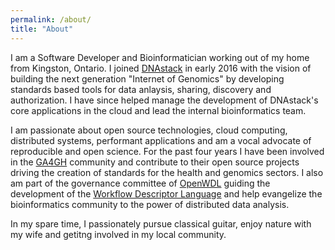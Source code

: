 ```yaml
---
permalink: /about/
title: "About"
---
```


I am a Software Developer and Bioinformatician working out of my home from Kingston, Ontario. I joined [DNAstack](https://dnastack.com)
in early 2016 with the vision of building the next generation "Internet of Genomics" by developing standards based tools for data anlaysis, sharing, discovery and authorization. 
I have since helped manage the development of DNAstack's core applications in the cloud and lead the internal bioinformatics team.

I am passionate about open source technologies, cloud computing, distributed systems, performant applications and am a vocal advocate of reproducible and open science. 
For the past four years I have been involved in the [GA4GH](https://ga4gh.org) community and contribute to their open source projects driving the creation of 
standards for the health and genomics sectors. I also am part of the governance committee of [OpenWDL](http://openwdl.org) guiding 
the development of the [Workflow Descriptor Language](https://github.com/openwdl/wdl) and help evangelize the bioinformatics community to the power of distributed data analysis.

In my spare time, I passionately pursue classical guitar, enjoy nature with my wife and getitng involved in my local community.

